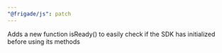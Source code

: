 ```yaml
---
"@frigade/js": patch
---
```


Adds a new function isReady() to easily check if the SDK has initialized before using its methods
